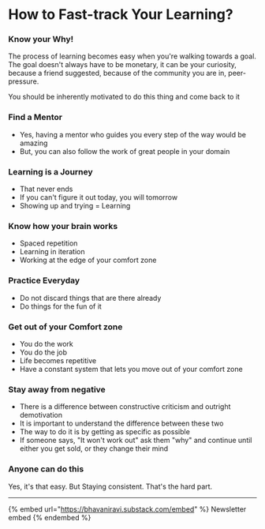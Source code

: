 # How to Fast-track Your Learning?

### Know your Why!

The process of learning becomes easy when you're walking towards a goal. The goal doesn't always have to be monetary, it can be your curiosity, because a friend suggested, because of the community you are in, peer-pressure.

You should be inherently motivated to do this thing and come back to it

### Find a Mentor

- Yes, having a mentor who guides you every step of the way would be amazing
- But, you can also follow the work of great people in your domain

### Learning is a Journey

- That never ends
- If you can't figure it out today, you will tomorrow
- Showing up and trying = Learning

### Know how your brain works

- Spaced repetition
- Learning in iteration
- Working at the edge of your comfort zone

### Practice Everyday

- Do not discard things that are there already
- Do things for the fun of it

### Get out of your Comfort zone

- You do the work
- You do the job
- Life becomes repetitive
- Have a constant system that lets you move out of your comfort zone

### Stay away from negative

- There is a difference between constructive criticism and outright demotivation
- It is important to understand the difference between these two
- The way to do it is by getting as specific as possible
- If someone says, "It won't work out" ask them "why" and continue until either you get sold, or they change their mind

### Anyone can do this

Yes, it's that easy. But Staying consistent. That's the hard part.

---

{% embed url="https://bhavaniravi.substack.com/embed" %}
Newsletter embed
{% endembed %}
